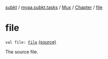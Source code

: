 [subkt](../../../index.md) / [myaa.subkt.tasks](../../index.md) / [Mux](../index.md) / [Chapter](index.md) / [file](./file.md)

# file

`val file: `[`File`](https://docs.oracle.com/javase/9/docs/api/java/io/File.html) [(source)](https://github.com/Myaamori/SubKt/blob/0.1.7/src/main/kotlin/myaa/subkt/tasks/muxtask.kt#L457)

The source file.

